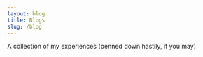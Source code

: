 ```yaml
---
layout: blog
title: Blogs
slug: /blog
---
```

A collection of my experiences (penned down hastily, if you may)
<br />
